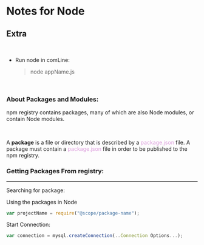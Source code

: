 <head>

  <h1> Notes for Node</h1>
  
</head>

<h2>Extra</H2>

</br>

- Run node in comLine:
  > node appName.js

<br>

<div>
  <h3>About Packages and Modules:</h3>
  <p>npm registry contains packages, many of which are also Node modules, or contain Node modules.</p>

  </br>
</div>
  <p>A <b>package</b> is a file or directory that is described by a <span style ="color:#DDA0DD">package.json</span> file. A package must contain a <span style ="color:#DDA0DD">package.json</span> file in order to be published to the npm registry.</p>
<div>
  
</div>

<h3>Getting Packages From registry:</h3>

---

Searching for package:

Using the packages in Node

```js
var projectName = require("@scope/package-name");
```

Start Connection:

```js
var connection = mysql.createConnection(..Connection Options...);
```

</div>
